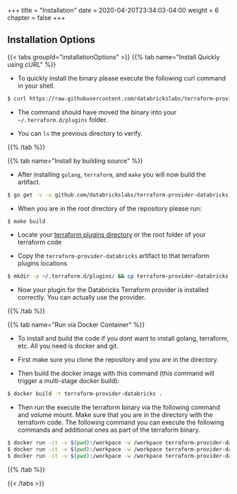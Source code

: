 +++
title = "Installation"
date = 2020-04-20T23:34:03-04:00
weight = 6
chapter = false
+++

## Installation Options
{{< tabs groupId="installationOptions" >}}
{{% tab name="Install Quickly using cURL" %}}
* To quickly install the binary please execute the following curl command in your shell.

```bash
$ curl https://raw.githubusercontent.com/databrickslabs/terraform-provider-databricks/master/godownloader-databricks-provider.sh | bash -s -- -b $HOME/.terraform.d/plugins
```

* The command should have moved the binary into your `~/.terraform.d/plugins` folder.

* You can `ls` the previous directory to verify.

{{% /tab %}}

{{% tab name="Install by building source" %}}
* After installing `golang`, `terraform`, and `make` you will now build the artifact.

```bash
$ go get -v -u github.com/databrickslabs/terraform-provider-databricks && cd $GOPATH/src/github.com/databrickslabs/terraform-provider-databricks 
```

* When you are in the root directory of the repository please run:

```bash
$ make build
```

* Locate your [terraform plugins directory](https://www.terraform.io/docs/extend/how-terraform-works.html#plugin-locations) 
    or the root folder of your terraform code

* Copy the `terraform-provider-databricks` artifact to that terraform plugins locations

```bash
$ mkdir -p ~/.terraform.d/plugins/ && cp terraform-provider-databricks ~/.terraform.d/plugins/terraform-provider-databricks
``` 

* Now your plugin for the Databricks Terraform provider is installed correctly. You can actually use the provider.

{{% /tab %}}

{{% tab name="Run via Docker Container" %}}

* To install and build the code if you dont want to install golang, terraform, etc. All you need is docker and git.

* First make sure you clone the repository and you are in the directory.

* Then build the docker image with this command (this command will trigger a multi-stage docker build):

```bash
$ docker build -t terraform-provider-databricks . 
```

* Then run the execute the terraform binary via the following command and volume mount. Make sure that you are in the directory
 with the terraform code. The following command you can execute the following commands and additional ones as part of 
 the terraform binary.
 
```bash
$ docker run -it -v $(pwd):/workpace -w /workpace terraform-provider-databricks init
$ docker run -it -v $(pwd):/workpace -w /workpace terraform-provider-databricks plan
$ docker run -it -v $(pwd):/workpace -w /workpace terraform-provider-databricks apply
```

{{% /tab %}}

{{< /tabs >}}
